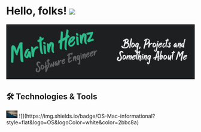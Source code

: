 <!-- ### Hi there 👋 -->
# Hello, folks! <img src="https://raw.githubusercontent.com/MartinHeinz/MartinHeinz/master/wave.gif" width="30px">
[![Header](https://raw.githubusercontent.com/MKrouma/MKrouma/MKrouma/readme_header.png "Header")](https://some-url.dev/)




## 🛠 Technologies & Tools
<img src="https://raw.githubusercontent.com/MKrouma/MKrouma/master/spacex.jpeg" width="30px">
![](https://img.shields.io/badge/OS-Mac-informational?style=flat&logo=OS&logoColor=white&color=2bbc8a)



<!--
**MKrouma/MKrouma** is a ✨ _special_ ✨ repository because its `README.md` (this file) appears on your GitHub profile.

Here are some ideas to get you started:

- 🔭 I’m currently working on ...
- 🌱 I’m currently learning ...
- 👯 I’m looking to collaborate on ...
- 🤔 I’m looking for help with ...
- 💬 Ask me about ...
- 📫 How to reach me: ...
- 😄 Pronouns: ...
- ⚡ Fun fact: ...
-->
